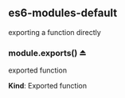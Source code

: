 <a name="module_es6-modules-default"></a>

## es6-modules-default
exporting a function directly

<a name="exp_module_es6-modules-default--module.exports"></a>

### module.exports() ⏏
exported function

**Kind**: Exported function  
